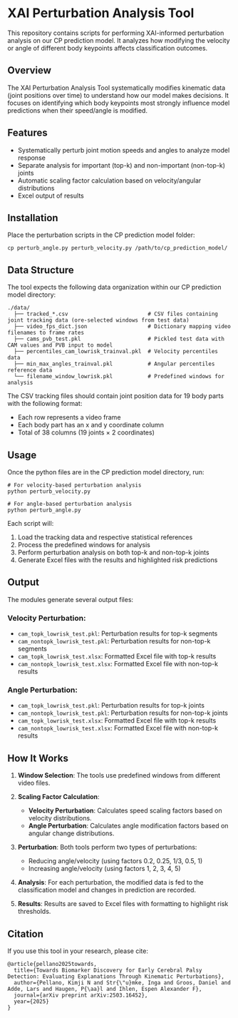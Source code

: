 # XAI Perturbation Analysis Tool

This repository contains scripts for performing XAI-informed perturbation analysis on our CP prediction model. It analyzes how modifying the velocity or angle of different body keypoints affects classification outcomes.

## Overview

The XAI Perturbation Analysis Tool systematically modifies kinematic data (joint positions over time) to understand how our model makes decisions. It focuses on identifying which body keypoints most strongly influence model predictions when their speed/angle is modified.

## Features

- Systematically perturb joint motion speeds and angles to analyze model response
- Separate analysis for important (top-k) and non-important (non-top-k) joints
- Automatic scaling factor calculation based on velocity/angular distributions
- Excel output of results

## Installation

Place the perturbation scripts in the CP prediction model folder:
   ```
   cp perturb_angle.py perturb_velocity.py /path/to/cp_prediction_model/
   ```

## Data Structure

The tool expects the following data organization within our CP prediction model directory:

```
./data/
  ├── tracked_*.csv                         # CSV files containing joint tracking data (ore-selected windows from test data)
  ├── video_fps_dict.json                   # Dictionary mapping video filenames to frame rates
  ├── cams_pvb_test.pkl                     # Pickled test data with CAM values and PVB input to model
  ├── percentiles_cam_lowrisk_trainval.pkl  # Velocity percentiles data
  ├── min_max_angles_trainval.pkl           # Angular percentiles reference data
  └── filename_window_lowrisk.pkl           # Predefined windows for analysis
```

The CSV tracking files should contain joint position data for 19 body parts with the following format:
- Each row represents a video frame
- Each body part has an x and y coordinate column
- Total of 38 columns (19 joints × 2 coordinates)

## Usage

Once the python files are in the CP prediction model directory, run:

```
# For velocity-based perturbation analysis
python perturb_velocity.py

# For angle-based perturbation analysis
python perturb_angle.py
```

Each script will:
1. Load the tracking data and respective statistical references
2. Process the predefined windows for analysis
3. Perform perturbation analysis on both top-k and non-top-k joints
4. Generate Excel files with the results and highlighted risk predictions

## Output

The modules generate several output files:

### Velocity Perturbation:
- `cam_topk_lowrisk_test.pkl`: Perturbation results for top-k segments
- `cam_nontopk_lowrisk_test.pkl`: Perturbation results for non-top-k segments
- `cam_topk_lowrisk_test.xlsx`: Formatted Excel file with top-k results
- `cam_nontopk_lowrisk_test.xlsx`: Formatted Excel file with non-top-k results

### Angle Perturbation:
- `cam_topk_lowrisk_test.pkl`: Perturbation results for top-k joints
- `cam_nontopk_lowrisk_test.pkl`: Perturbation results for non-top-k joints
- `cam_topk_lowrisk_test.xlsx`: Formatted Excel file with top-k results
- `cam_nontopk_lowrisk_test.xlsx`: Formatted Excel file with non-top-k results

## How It Works

1. **Window Selection**: The tools use predefined windows from different video files.

2. **Scaling Factor Calculation**: 
   - **Velocity Perturbation**: Calculates speed scaling factors based on velocity distributions.
   - **Angle Perturbation**: Calculates angle modification factors based on angular change distributions.

3. **Perturbation**: Both tools perform two types of perturbations:
   - Reducing angle/velocity (using factors 0.2, 0.25, 1/3, 0.5, 1)
   - Increasing angle/velocity (using factors 1, 2, 3, 4, 5)

4. **Analysis**: For each perturbation, the modified data is fed to the classification model and changes in prediction are recorded.

5. **Results**: Results are saved to Excel files with formatting to highlight risk thresholds.

## Citation

If you use this tool in your research, please cite:

```
@article{pellano2025towards,
  title={Towards Biomarker Discovery for Early Cerebral Palsy Detection: Evaluating Explanations Through Kinematic Perturbations},
  author={Pellano, Kimji N and Str{\"u}mke, Inga and Groos, Daniel and Adde, Lars and Haugen, P{\aa}l and Ihlen, Espen Alexander F},
  journal={arXiv preprint arXiv:2503.16452},
  year={2025}
}
```
